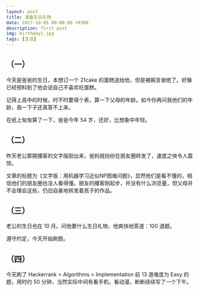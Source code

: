 ```yaml
---
layout: post
title: 准备生日礼物
date: 2017-10-05 00:00:00 +0300
description: first post
img: birthday1.jpg
tags: [生活]
---
```


## （一）

今天是爸爸的生日，本想订一个 21cake 的蛋糕送给他，但是被婉言谢绝了。好像已经预料到了他会说自己不喜欢吃蛋糕。

记得上高中的时候，时不时要填个表，算一下父母的年龄。如今你再问我他们的年龄，我一下子还真答不上来。

在纸上匆匆算了一下，爸爸今年 54 岁，还好，比想象中年轻。

## （二）

昨天老公那期播客的文字版刚出来，爸妈就纷纷在朋友圈转发了，速度之快令人震惊。

文章的标题为《文字版：用机器学习近似NP困难问题》，显然他们是看不懂的，相信他们的朋友圈也没人看得懂。朋友的播客刚起步，并没有什么浏览量，但父母并不会理会这些，仍旧自豪地转发着孩子的作品。

## （三）

老公的生日也在 10 月。问他要什么生日礼物，他爽快地答道：100 道题。

遵守约定，今天开始刷题。

## （四）

今天刷了 Hackerrank > Algorithms > Implementation 前 13 道难度为 Easy 的题，用时约 50 分钟，当然实际中间有看手机，看动漫，断断续续写了一个下午。

